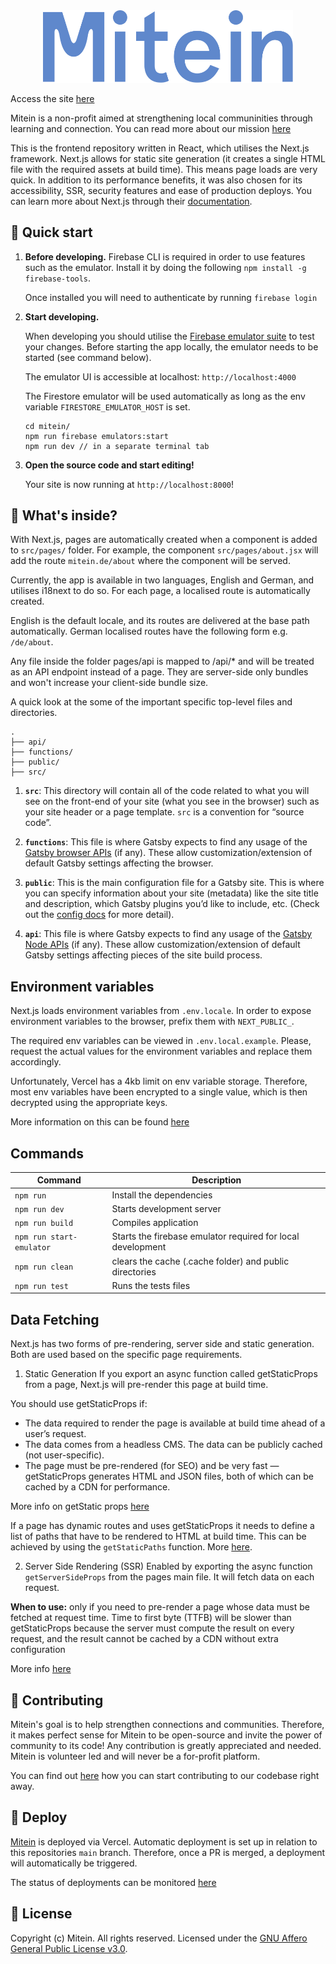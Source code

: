 <center><img alt='Mitein' src='./src/assets/wordmark.svg' width=400 /></center>

Access the site [here](https://mitein.de/)

Mitein is a non-profit aimed at strengthening local communinities through learning and connection. You can read more about our mission [here](https://www.mitein.de/#about)

This is the frontend repository written in React, which utilises the Next.js framework.
Next.js allows for static site generation (it creates a single HTML file with the required assets at build time).
This means page loads are very quick. In addition to its performance benefits, it was also chosen for its accessibility, SSR,
security features and ease of production deploys. You can learn more about Next.js through their [documentation](https://nextjs.org/).

## 🚀 Quick start

1.  **Before developing.**
    Firebase CLI is required in order to use features such as the emulator. Install it by doing the following `npm install -g firebase-tools`.

    Once installed you will need to authenticate by running `firebase login`

2.  **Start developing.**

    When developing you should utilise the [Firebase emulator suite](https://firebase.google.com/docs/emulator-suite?authuser=2) to test your changes. Before starting the app locally, the emulator needs to be started (see command below).

    The emulator UI is accessible at localhost: `http://localhost:4000`

    The Firestore emulator will be used automatically as long as the env variable `FIRESTORE_EMULATOR_HOST` is set.

    ```shell
    cd mitein/
    npm run firebase emulators:start
    npm run dev // in a separate terminal tab
    ```

3.  **Open the source code and start editing!**

    Your site is now running at `http://localhost:8000`!

## 🧐 What's inside?

With Next.js, pages are automatically created when a component is added to `src/pages/` folder.
For example, the component `src/pages/about.jsx` will add the route `mitein.de/about` where the component will be served.

Currently, the app is available in two languages, English and German, and utilises i18next to do so. For each page, a localised route is automatically created.

English is the default locale, and its routes are delivered at the base path automatically. German localised routes have the following form e.g. `/de/about`.

Any file inside the folder pages/api is mapped to /api/\* and will be treated as an API endpoint instead of a page. They are server-side only bundles and won't increase your client-side bundle size.

A quick look at the some of the important specific top-level files and directories.

    .
    ├── api/
    ├── functions/
    ├── public/
    ├── src/

1.  **`src`**: This directory will contain all of the code related to what you will see on the front-end of your site (what you see in the browser) such as your site header or a page template. `src` is a convention for “source code”.

2.  **`functions`**: This file is where Gatsby expects to find any usage of the [Gatsby browser APIs](https://www.gatsbyjs.org/docs/browser-apis/) (if any). These allow customization/extension of default Gatsby settings affecting the browser.

3.  **`public`**: This is the main configuration file for a Gatsby site. This is where you can specify information about your site (metadata) like the site title and description, which Gatsby plugins you’d like to include, etc. (Check out the [config docs](https://www.gatsbyjs.org/docs/gatsby-config/) for more detail).

4.  **`api`**: This file is where Gatsby expects to find any usage of the [Gatsby Node APIs](https://www.gatsbyjs.org/docs/node-apis/) (if any). These allow customization/extension of default Gatsby settings affecting pieces of the site build process.

## Environment variables

Next.js loads environment variables from `.env.locale`. In order to expose environment variables to the browser, prefix them with `NEXT_PUBLIC_`.

The required env variables can be viewed in `.env.local.example`.
Please, request the actual values for the environment variables and replace them accordingly.

Unfortunately, Vercel has a 4kb limit on env variable storage.
Therefore, most env variables have been encrypted to a single value, which is then decrypted using the appropriate keys.

More information on this can be found [here](https://vercel.com/support/articles/how-do-i-workaround-vercel-s-4-kb-environment-variables-limit)

## Commands

| Command                  | Description                                                 |
| ------------------------ | ----------------------------------------------------------- |
| `npm run`                | Install the dependencies                                    |
| `npm run dev`            | Starts development server                                   |
| `npm run build`          | Compiles application                                        |
| `npm run start-emulator` | Starts the firebase emulator required for local development |
| `npm run clean`          | clears the cache (.cache folder) and public directories     |
| `npm run test`           | Runs the tests files                                        |

## Data Fetching

Next.js has two forms of pre-rendering, server side and static generation. Both are used based on the specific page requirements.

1. Static Generation
   If you export an async function called getStaticProps from a page, Next.js will pre-render this page at build time.

You should use getStaticProps if:

- The data required to render the page is available at build time ahead of a user’s request.
- The data comes from a headless CMS.
  The data can be publicly cached (not user-specific).
- The page must be pre-rendered (for SEO) and be very fast — getStaticProps generates HTML and JSON files, both of which can be cached by a CDN for performance.

More info on getStatic props [here](https://nextjs.org/docs/basic-features/data-fetching#getstaticprops-static-generation)

If a page has dynamic routes and uses getStaticProps it needs to define a list of paths that have to be rendered to HTML at build time. This can be achieved by using the `getStaticPaths` function. More [here](https://nextjs.org/docs/basic-features/data-fetching#getstaticpaths-static-generation).

2. Server Side Rendering (SSR)
   Enabled by exporting the async function `getServerSideProps` from the pages main file.
   It will fetch data on each request.

**When to use:** only if you need to pre-render a page whose data must be fetched at request time. Time to first byte (TTFB) will be slower than getStaticProps because the server must compute the result on every request, and the result cannot be cached by a CDN without extra configuration

More info [here](https://nextjs.org/docs/basic-features/data-fetching#getserversideprops-server-side-rendering)

## 🤝 Contributing 

Mitein's goal is to help strengthen connections and communities. Therefore, it makes perfect sense for Mitein to be open-source and invite the power of community to its code! Any contribution is greatly appreciated and needed. Mitein is volunteer led and will never be a for-profit platform. 

You can find out [here](https://github.com/Simba14/mitein/blob/main/CONTRIBUTING.md) how you can start contributing to our codebase right away.

## 💫 Deploy

[Mitein](https://mitein.de/) is deployed via Vercel. Automatic deployment is set up in relation to this repositories `main` branch.
Therefore, once a PR is merged, a deployment will automatically be triggered.

The status of deployments can be monitored [here](https://vercel.com/simba14/mitein/deployments)

## 📖 License

Copyright (c) Mitein. All rights reserved.
Licensed under the [GNU Affero General Public License v3.0](https://github.com/Simba14/mitein/blob/main/LICENSE.txt).
